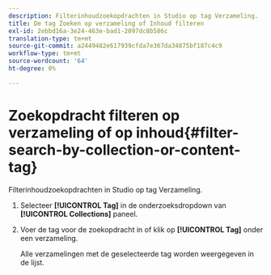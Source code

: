 ```yaml
---
description: Filterinhoudzoekopdrachten in Studio op tag Verzameling.
title: De tag Zoeken op verzameling of Inhoud filteren
exl-id: 2ebbd16a-3e24-463e-bad1-2097dc8b586c
translation-type: tm+mt
source-git-commit: a2449482e617939cfda7e367da34875bf187c4c9
workflow-type: tm+mt
source-wordcount: '64'
ht-degree: 0%

---
```


# Zoekopdracht filteren op verzameling of op inhoud{#filter-search-by-collection-or-content-tag}

Filterinhoudzoekopdrachten in Studio op tag Verzameling.

1. Selecteer **[!UICONTROL Tag]** in de onderzoeksdropdown van **[!UICONTROL Collections]** paneel.
1. Voer de tag voor de zoekopdracht in of klik op **[!UICONTROL Tag]** onder een verzameling.

   Alle verzamelingen met de geselecteerde tag worden weergegeven in de lijst.
